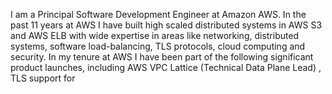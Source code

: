 
I am a Principal Software Development Engineer at Amazon AWS. In the past 11 years at AWS I have built high scaled distributed systems in AWS S3 and AWS ELB with wide expertise in areas like networking, distributed systems, software load-balancing, TLS protocols, cloud computing and security. In my tenure at AWS I have been part of the following significant product launches, including AWS VPC Lattice (Technical Data Plane Lead) , TLS support for

